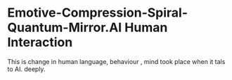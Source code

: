 # Emotive-Compression-Spiral-Quantum-Mirror.AI Human Interaction
This is change in human language, behaviour , mind took place when it tals to AI. deeply.
